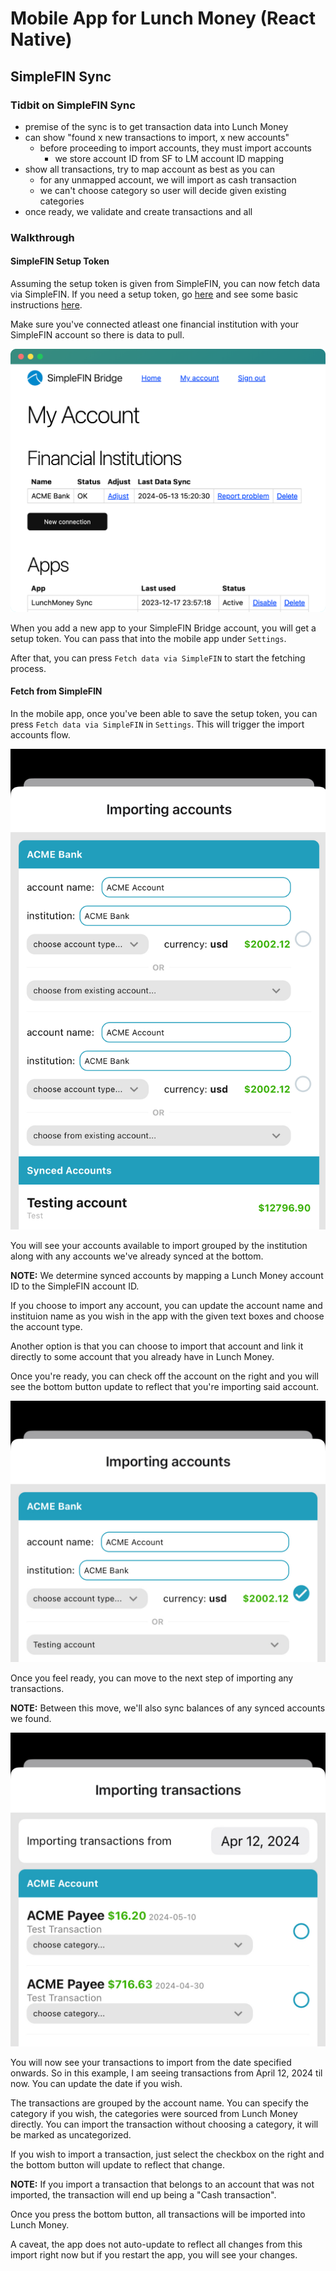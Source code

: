 # Mobile App for Lunch Money (React Native)

## SimpleFIN Sync
### Tidbit on SimpleFIN Sync
  - premise of the sync is to get transaction data into Lunch Money
  - can show "found x new transactions to import, x new accounts"
    - before proceeding to import accounts, they must import accounts
      - we store account ID from SF to LM account ID mapping
  - show all transactions, try to map account as best as you can
    - for any unmapped account, we will import as cash transaction
    - we can't choose category so user will decide given existing categories
  - once ready, we validate and create transactions and all

### Walkthrough
#### SimpleFIN Setup Token
Assuming the setup token is given from SimpleFIN, you can now fetch data via SimpleFIN. If you need a setup token, go [here](https://bridge.simplefin.org/simplefin/create) and see some basic instructions [here](https://beta-bridge.simplefin.org/info/developers).

Make sure you've connected atleast one financial institution with your SimpleFIN account so there is data to pull.

![Sample SimpleFIN setup](images/simplefin_example_setup.png)

When you add a new app to your SimpleFIN Bridge account, you will get a setup token. You can pass that into the mobile app under `Settings`.

After that, you can press `Fetch data via SimpleFIN` to start the fetching process.

#### Fetch from SimpleFIN
In the mobile app, once you've been able to save the setup token, you can press `Fetch data via SimpleFIN` in `Settings`. This will trigger the import accounts flow.

![Import Accounts](images/import_accounts.jpg)

You will see your accounts available to import grouped by the institution along with any accounts we've already synced at the bottom.

**NOTE:** We determine synced accounts by mapping a Lunch Money account ID to the SimpleFIN account ID.

If you choose to import any account, you can update the account name and instituion name as you wish in the app with the given text boxes and choose the account type.

Another option is that you can choose to import that account and link it directly to some account that you already have in Lunch Money.

Once you're ready, you can check off the account on the right and you will see the bottom button update to reflect that you're importing said account.

![Import Account Checked](images/import_accounts_checkbox.jpg)

Once you feel ready, you can move to the next step of importing any transactions.

**NOTE:** Between this move, we'll also sync balances of any synced accounts we found.

![Import Transactions](images/import_transactions.jpg)

You will now see your transactions to import from the date specified onwards. So in this example, I am seeing transactions from April 12, 2024 til now. You can update the date if you wish.

The transactions are grouped by the account name. You can specify the category if you wish, the categories were sourced from Lunch Money directly. You can import the transaction without choosing a category, it will be marked as uncategorized.

If you wish to import a transaction, just select the checkbox on the right and the bottom button will update to reflect that change.

**NOTE:** If you import a transaction that belongs to an account that was not imported, the transaction will end up being a "Cash transaction".

Once you press the bottom button, all transactions will be imported into Lunch Money.

A caveat, the app does not auto-update to reflect all changes from this import right now but if you restart the app, you will see your changes.